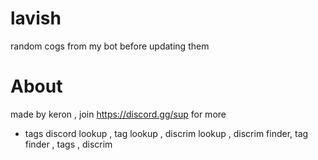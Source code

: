 # lavish
random cogs from my bot before updating them

# About
made by keron , join https://discord.gg/sup for more

- tags
discord lookup , tag lookup , discrim lookup , discrim finder, tag finder , tags , discrim 
